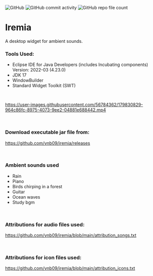 ![GitHub](https://img.shields.io/github/license/vnb09/iremia)                  ![GitHub commit activity](https://img.shields.io/github/commit-activity/w/vnb09/iremia)                  ![GitHub repo file count](https://img.shields.io/github/directory-file-count/vnb09/iremia) 
# Iremia                    

A desktop widget for ambient sounds.<br>

### Tools Used:
* Eclipse IDE for Java Developers (includes Incubating components) Version: 2022-03 (4.23.0)
* JDK 17
* WindowBuilder
* Standard Widget Toolkit (SWT)
<br>

https://user-images.githubusercontent.com/56784362/179830829-964c86fc-8975-4073-9ee2-04881e688442.mp4

<br>

### Download executable jar file from:
https://github.com/vnb09/iremia/releases 

<br>

### Ambient sounds used
* Rain 
* Piano
* Birds chirping in a forest
* Guitar
* Ocean waves
* Study bgm

<br>

### Attributions for audio files used: 
https://github.com/vnb09/iremia/blob/main/attribution_songs.txt 

<br>

### Attributions for icon files used:
https://github.com/vnb09/iremia/blob/main/attribution_icons.txt

<br>
